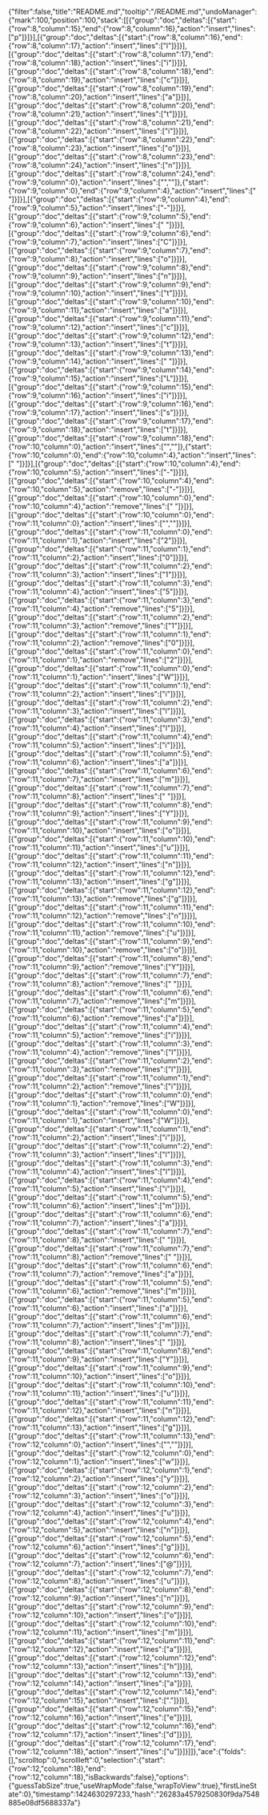 {"filter":false,"title":"README.md","tooltip":"/README.md","undoManager":{"mark":100,"position":100,"stack":[[{"group":"doc","deltas":[{"start":{"row":8,"column":15},"end":{"row":8,"column":16},"action":"insert","lines":["p"]}]}],[{"group":"doc","deltas":[{"start":{"row":8,"column":16},"end":{"row":8,"column":17},"action":"insert","lines":["l"]}]}],[{"group":"doc","deltas":[{"start":{"row":8,"column":17},"end":{"row":8,"column":18},"action":"insert","lines":["i"]}]}],[{"group":"doc","deltas":[{"start":{"row":8,"column":18},"end":{"row":8,"column":19},"action":"insert","lines":["c"]}]}],[{"group":"doc","deltas":[{"start":{"row":8,"column":19},"end":{"row":8,"column":20},"action":"insert","lines":["a"]}]}],[{"group":"doc","deltas":[{"start":{"row":8,"column":20},"end":{"row":8,"column":21},"action":"insert","lines":["t"]}]}],[{"group":"doc","deltas":[{"start":{"row":8,"column":21},"end":{"row":8,"column":22},"action":"insert","lines":["i"]}]}],[{"group":"doc","deltas":[{"start":{"row":8,"column":22},"end":{"row":8,"column":23},"action":"insert","lines":["o"]}]}],[{"group":"doc","deltas":[{"start":{"row":8,"column":23},"end":{"row":8,"column":24},"action":"insert","lines":["n"]}]}],[{"group":"doc","deltas":[{"start":{"row":8,"column":24},"end":{"row":9,"column":0},"action":"insert","lines":["",""]},{"start":{"row":9,"column":0},"end":{"row":9,"column":4},"action":"insert","lines":["    "]}]}],[{"group":"doc","deltas":[{"start":{"row":9,"column":4},"end":{"row":9,"column":5},"action":"insert","lines":["-"]}]}],[{"group":"doc","deltas":[{"start":{"row":9,"column":5},"end":{"row":9,"column":6},"action":"insert","lines":[" "]}]}],[{"group":"doc","deltas":[{"start":{"row":9,"column":6},"end":{"row":9,"column":7},"action":"insert","lines":["C"]}]}],[{"group":"doc","deltas":[{"start":{"row":9,"column":7},"end":{"row":9,"column":8},"action":"insert","lines":["o"]}]}],[{"group":"doc","deltas":[{"start":{"row":9,"column":8},"end":{"row":9,"column":9},"action":"insert","lines":["n"]}]}],[{"group":"doc","deltas":[{"start":{"row":9,"column":9},"end":{"row":9,"column":10},"action":"insert","lines":["t"]}]}],[{"group":"doc","deltas":[{"start":{"row":9,"column":10},"end":{"row":9,"column":11},"action":"insert","lines":["a"]}]}],[{"group":"doc","deltas":[{"start":{"row":9,"column":11},"end":{"row":9,"column":12},"action":"insert","lines":["c"]}]}],[{"group":"doc","deltas":[{"start":{"row":9,"column":12},"end":{"row":9,"column":13},"action":"insert","lines":["t"]}]}],[{"group":"doc","deltas":[{"start":{"row":9,"column":13},"end":{"row":9,"column":14},"action":"insert","lines":[" "]}]}],[{"group":"doc","deltas":[{"start":{"row":9,"column":14},"end":{"row":9,"column":15},"action":"insert","lines":["L"]}]}],[{"group":"doc","deltas":[{"start":{"row":9,"column":15},"end":{"row":9,"column":16},"action":"insert","lines":["i"]}]}],[{"group":"doc","deltas":[{"start":{"row":9,"column":16},"end":{"row":9,"column":17},"action":"insert","lines":["s"]}]}],[{"group":"doc","deltas":[{"start":{"row":9,"column":17},"end":{"row":9,"column":18},"action":"insert","lines":["t"]}]}],[{"group":"doc","deltas":[{"start":{"row":9,"column":18},"end":{"row":10,"column":0},"action":"insert","lines":["",""]},{"start":{"row":10,"column":0},"end":{"row":10,"column":4},"action":"insert","lines":["    "]}]}],[{"group":"doc","deltas":[{"start":{"row":10,"column":4},"end":{"row":10,"column":5},"action":"insert","lines":["-"]}]}],[{"group":"doc","deltas":[{"start":{"row":10,"column":4},"end":{"row":10,"column":5},"action":"remove","lines":["-"]}]}],[{"group":"doc","deltas":[{"start":{"row":10,"column":0},"end":{"row":10,"column":4},"action":"remove","lines":["    "]}]}],[{"group":"doc","deltas":[{"start":{"row":10,"column":0},"end":{"row":11,"column":0},"action":"insert","lines":["",""]}]}],[{"group":"doc","deltas":[{"start":{"row":11,"column":0},"end":{"row":11,"column":1},"action":"insert","lines":["2"]}]}],[{"group":"doc","deltas":[{"start":{"row":11,"column":1},"end":{"row":11,"column":2},"action":"insert","lines":["0"]}]}],[{"group":"doc","deltas":[{"start":{"row":11,"column":2},"end":{"row":11,"column":3},"action":"insert","lines":["1"]}]}],[{"group":"doc","deltas":[{"start":{"row":11,"column":3},"end":{"row":11,"column":4},"action":"insert","lines":["5"]}]}],[{"group":"doc","deltas":[{"start":{"row":11,"column":3},"end":{"row":11,"column":4},"action":"remove","lines":["5"]}]}],[{"group":"doc","deltas":[{"start":{"row":11,"column":2},"end":{"row":11,"column":3},"action":"remove","lines":["1"]}]}],[{"group":"doc","deltas":[{"start":{"row":11,"column":1},"end":{"row":11,"column":2},"action":"remove","lines":["0"]}]}],[{"group":"doc","deltas":[{"start":{"row":11,"column":0},"end":{"row":11,"column":1},"action":"remove","lines":["2"]}]}],[{"group":"doc","deltas":[{"start":{"row":11,"column":0},"end":{"row":11,"column":1},"action":"insert","lines":["W"]}]}],[{"group":"doc","deltas":[{"start":{"row":11,"column":1},"end":{"row":11,"column":2},"action":"insert","lines":["i"]}]}],[{"group":"doc","deltas":[{"start":{"row":11,"column":2},"end":{"row":11,"column":3},"action":"insert","lines":["l"]}]}],[{"group":"doc","deltas":[{"start":{"row":11,"column":3},"end":{"row":11,"column":4},"action":"insert","lines":["l"]}]}],[{"group":"doc","deltas":[{"start":{"row":11,"column":4},"end":{"row":11,"column":5},"action":"insert","lines":["i"]}]}],[{"group":"doc","deltas":[{"start":{"row":11,"column":5},"end":{"row":11,"column":6},"action":"insert","lines":["a"]}]}],[{"group":"doc","deltas":[{"start":{"row":11,"column":6},"end":{"row":11,"column":7},"action":"insert","lines":["m"]}]}],[{"group":"doc","deltas":[{"start":{"row":11,"column":7},"end":{"row":11,"column":8},"action":"insert","lines":[" "]}]}],[{"group":"doc","deltas":[{"start":{"row":11,"column":8},"end":{"row":11,"column":9},"action":"insert","lines":["Y"]}]}],[{"group":"doc","deltas":[{"start":{"row":11,"column":9},"end":{"row":11,"column":10},"action":"insert","lines":["o"]}]}],[{"group":"doc","deltas":[{"start":{"row":11,"column":10},"end":{"row":11,"column":11},"action":"insert","lines":["u"]}]}],[{"group":"doc","deltas":[{"start":{"row":11,"column":11},"end":{"row":11,"column":12},"action":"insert","lines":["n"]}]}],[{"group":"doc","deltas":[{"start":{"row":11,"column":12},"end":{"row":11,"column":13},"action":"insert","lines":["g"]}]}],[{"group":"doc","deltas":[{"start":{"row":11,"column":12},"end":{"row":11,"column":13},"action":"remove","lines":["g"]}]}],[{"group":"doc","deltas":[{"start":{"row":11,"column":11},"end":{"row":11,"column":12},"action":"remove","lines":["n"]}]}],[{"group":"doc","deltas":[{"start":{"row":11,"column":10},"end":{"row":11,"column":11},"action":"remove","lines":["u"]}]}],[{"group":"doc","deltas":[{"start":{"row":11,"column":9},"end":{"row":11,"column":10},"action":"remove","lines":["o"]}]}],[{"group":"doc","deltas":[{"start":{"row":11,"column":8},"end":{"row":11,"column":9},"action":"remove","lines":["Y"]}]}],[{"group":"doc","deltas":[{"start":{"row":11,"column":7},"end":{"row":11,"column":8},"action":"remove","lines":[" "]}]}],[{"group":"doc","deltas":[{"start":{"row":11,"column":6},"end":{"row":11,"column":7},"action":"remove","lines":["m"]}]}],[{"group":"doc","deltas":[{"start":{"row":11,"column":5},"end":{"row":11,"column":6},"action":"remove","lines":["a"]}]}],[{"group":"doc","deltas":[{"start":{"row":11,"column":4},"end":{"row":11,"column":5},"action":"remove","lines":["i"]}]}],[{"group":"doc","deltas":[{"start":{"row":11,"column":3},"end":{"row":11,"column":4},"action":"remove","lines":["l"]}]}],[{"group":"doc","deltas":[{"start":{"row":11,"column":2},"end":{"row":11,"column":3},"action":"remove","lines":["l"]}]}],[{"group":"doc","deltas":[{"start":{"row":11,"column":1},"end":{"row":11,"column":2},"action":"remove","lines":["i"]}]}],[{"group":"doc","deltas":[{"start":{"row":11,"column":0},"end":{"row":11,"column":1},"action":"remove","lines":["W"]}]}],[{"group":"doc","deltas":[{"start":{"row":11,"column":0},"end":{"row":11,"column":1},"action":"insert","lines":["W"]}]}],[{"group":"doc","deltas":[{"start":{"row":11,"column":1},"end":{"row":11,"column":2},"action":"insert","lines":["i"]}]}],[{"group":"doc","deltas":[{"start":{"row":11,"column":2},"end":{"row":11,"column":3},"action":"insert","lines":["l"]}]}],[{"group":"doc","deltas":[{"start":{"row":11,"column":3},"end":{"row":11,"column":4},"action":"insert","lines":["l"]}]}],[{"group":"doc","deltas":[{"start":{"row":11,"column":4},"end":{"row":11,"column":5},"action":"insert","lines":["i"]}]}],[{"group":"doc","deltas":[{"start":{"row":11,"column":5},"end":{"row":11,"column":6},"action":"insert","lines":["m"]}]}],[{"group":"doc","deltas":[{"start":{"row":11,"column":6},"end":{"row":11,"column":7},"action":"insert","lines":["a"]}]}],[{"group":"doc","deltas":[{"start":{"row":11,"column":7},"end":{"row":11,"column":8},"action":"insert","lines":[" "]}]}],[{"group":"doc","deltas":[{"start":{"row":11,"column":7},"end":{"row":11,"column":8},"action":"remove","lines":[" "]}]}],[{"group":"doc","deltas":[{"start":{"row":11,"column":6},"end":{"row":11,"column":7},"action":"remove","lines":["a"]}]}],[{"group":"doc","deltas":[{"start":{"row":11,"column":5},"end":{"row":11,"column":6},"action":"remove","lines":["m"]}]}],[{"group":"doc","deltas":[{"start":{"row":11,"column":5},"end":{"row":11,"column":6},"action":"insert","lines":["a"]}]}],[{"group":"doc","deltas":[{"start":{"row":11,"column":6},"end":{"row":11,"column":7},"action":"insert","lines":["m"]}]}],[{"group":"doc","deltas":[{"start":{"row":11,"column":7},"end":{"row":11,"column":8},"action":"insert","lines":[" "]}]}],[{"group":"doc","deltas":[{"start":{"row":11,"column":8},"end":{"row":11,"column":9},"action":"insert","lines":["Y"]}]}],[{"group":"doc","deltas":[{"start":{"row":11,"column":9},"end":{"row":11,"column":10},"action":"insert","lines":["o"]}]}],[{"group":"doc","deltas":[{"start":{"row":11,"column":10},"end":{"row":11,"column":11},"action":"insert","lines":["u"]}]}],[{"group":"doc","deltas":[{"start":{"row":11,"column":11},"end":{"row":11,"column":12},"action":"insert","lines":["n"]}]}],[{"group":"doc","deltas":[{"start":{"row":11,"column":12},"end":{"row":11,"column":13},"action":"insert","lines":["g"]}]}],[{"group":"doc","deltas":[{"start":{"row":11,"column":13},"end":{"row":12,"column":0},"action":"insert","lines":["",""]}]}],[{"group":"doc","deltas":[{"start":{"row":12,"column":0},"end":{"row":12,"column":1},"action":"insert","lines":["w"]}]}],[{"group":"doc","deltas":[{"start":{"row":12,"column":1},"end":{"row":12,"column":2},"action":"insert","lines":["y"]}]}],[{"group":"doc","deltas":[{"start":{"row":12,"column":2},"end":{"row":12,"column":3},"action":"insert","lines":["o"]}]}],[{"group":"doc","deltas":[{"start":{"row":12,"column":3},"end":{"row":12,"column":4},"action":"insert","lines":["u"]}]}],[{"group":"doc","deltas":[{"start":{"row":12,"column":4},"end":{"row":12,"column":5},"action":"insert","lines":["n"]}]}],[{"group":"doc","deltas":[{"start":{"row":12,"column":5},"end":{"row":12,"column":6},"action":"insert","lines":["g"]}]}],[{"group":"doc","deltas":[{"start":{"row":12,"column":6},"end":{"row":12,"column":7},"action":"insert","lines":["@"]}]}],[{"group":"doc","deltas":[{"start":{"row":12,"column":7},"end":{"row":12,"column":8},"action":"insert","lines":["u"]}]}],[{"group":"doc","deltas":[{"start":{"row":12,"column":8},"end":{"row":12,"column":9},"action":"insert","lines":["n"]}]}],[{"group":"doc","deltas":[{"start":{"row":12,"column":9},"end":{"row":12,"column":10},"action":"insert","lines":["o"]}]}],[{"group":"doc","deltas":[{"start":{"row":12,"column":10},"end":{"row":12,"column":11},"action":"insert","lines":["m"]}]}],[{"group":"doc","deltas":[{"start":{"row":12,"column":11},"end":{"row":12,"column":12},"action":"insert","lines":["a"]}]}],[{"group":"doc","deltas":[{"start":{"row":12,"column":12},"end":{"row":12,"column":13},"action":"insert","lines":["h"]}]}],[{"group":"doc","deltas":[{"start":{"row":12,"column":13},"end":{"row":12,"column":14},"action":"insert","lines":["a"]}]}],[{"group":"doc","deltas":[{"start":{"row":12,"column":14},"end":{"row":12,"column":15},"action":"insert","lines":["."]}]}],[{"group":"doc","deltas":[{"start":{"row":12,"column":15},"end":{"row":12,"column":16},"action":"insert","lines":["e"]}]}],[{"group":"doc","deltas":[{"start":{"row":12,"column":16},"end":{"row":12,"column":17},"action":"insert","lines":["d"]}]}],[{"group":"doc","deltas":[{"start":{"row":12,"column":17},"end":{"row":12,"column":18},"action":"insert","lines":["u"]}]}]]},"ace":{"folds":[],"scrolltop":0,"scrollleft":0,"selection":{"start":{"row":12,"column":18},"end":{"row":12,"column":18},"isBackwards":false},"options":{"guessTabSize":true,"useWrapMode":false,"wrapToView":true},"firstLineState":0},"timestamp":1424630297233,"hash":"26283a4579250830f9da7548885e08df5688337a"}